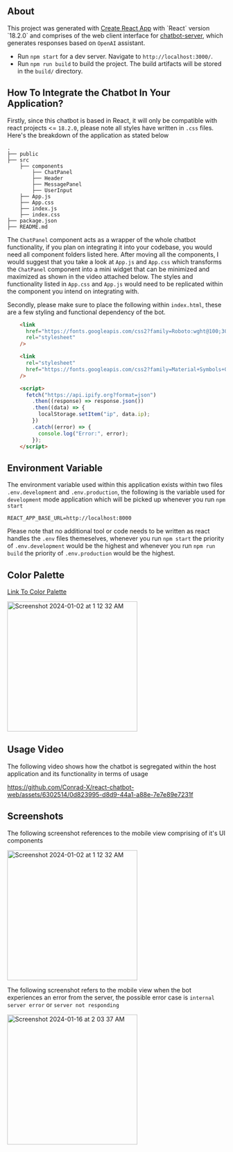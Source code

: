 ## About

This project was generated with [Create React App]([https://github.com/angular/angular-cli](https://create-react-app.dev/)) with `React` version `18.2.0` and comprises of the web client interface for [chatbot-server](https://github.com/Conrad-X/chatbot-server), which generates responses based on `OpenAI` assistant.
- Run `npm start` for a dev server. Navigate to `http://localhost:3000/`.
- Run `npm run build` to build the project. The build artifacts will be stored in the `build/` directory.

## How To Integrate the Chatbot In Your Application?
Firstly, since this chatbot is based in React, it will only be compatible with react projects <= `18.2.0`, please note all styles have written in `.css` files. Here's the breakdown of the application as stated below

    .
    ├── public                  
    ├── src                     
        ├── components
            ├── ChatPanel       
            ├── Header
            ├── MessagePanel
            ├── UserInput
        ├── App.js
        ├── App.css
        ├── index.js
        ├── index.css
    ├── package.json             
    ├── README.md                

The `ChatPanel` component acts as a wrapper of the whole chatbot functionality, if you plan on integrating it into your codebase, you would need all component folders listed here. After moving all the components, I would suggest that you take a look at `App.js` and `App.css` which transforms the `ChatPanel` component into a mini widget that can be minimized and maximized as shown in the video attached below. The styles and functionality listed in `App.css` and `App.js` would need to be replicated within the component you intend on integrating with. 

Secondly, please make sure to place the following within `index.html`, these are a few styling and functional dependency of the bot.
```html
    <link
      href="https://fonts.googleapis.com/css2?family=Roboto:wght@100;300;400;500&display=swap"
      rel="stylesheet"
    />

    <link
      rel="stylesheet"
      href="https://fonts.googleapis.com/css2?family=Material+Symbols+Outlined:opsz,wght,FILL,GRAD@20..48,100..700,0..1,-50..200"
    />

    <script>
      fetch("https://api.ipify.org?format=json")
        .then((response) => response.json())
        .then((data) => {
          localStorage.setItem("ip", data.ip);
        })
        .catch((error) => {
          console.log("Error:", error);
        });
    </script>
```

## Environment Variable
The environment variable used within this application exists within two files `.env.development` and `.env.production`, the following is the variable used for `development` mode application which will be picked up whenever you run `npm start`

```
REACT_APP_BASE_URL=http://localhost:8000
```
 Please note that no additional tool or code needs to be written as react handles the `.env` files themeselves, whenever you run `npm start` the priority of `.env.development` would be the highest and whenever you run `npm run build` the priority of `.env.production` would be the highest.


## Color Palette
[Link To Color Palette](https://colorhunt.co/palette/ecf4d69ad0c22d9596265073) 

<img width="300" alt="Screenshot 2024-01-02 at 1 12 32 AM" src="https://github.com/Conrad-X/chatbot-web/assets/6302514/8edb10ba-8dcf-4f52-88f5-de62e83c771e">

## Usage Video

The following video shows how the chatbot is segregated within the host application and its functionality in terms of usage

https://github.com/Conrad-X/react-chatbot-web/assets/6302514/0d823995-d8d9-44a1-a88e-7e7e89e7231f


## Screenshots

The following screenshot references to the mobile view comprising of it's UI components <br/>

<img width="300" alt="Screenshot 2024-01-02 at 1 12 32 AM" src="https://github.com/Conrad-X/chatbot-web/assets/6302514/486a402c-8560-433d-ac9b-360c41649917">

The following screenshot refers to the mobile view when the bot experiences an error from the server, the possible error case is `internal server error` or `server not responding` 

<img width="300" alt="Screenshot 2024-01-16 at 2 03 37 AM" src="https://github.com/Conrad-X/react-chatbot-web/assets/6302514/fcec2fc1-2693-410a-80b8-2a12d3710ac5">




